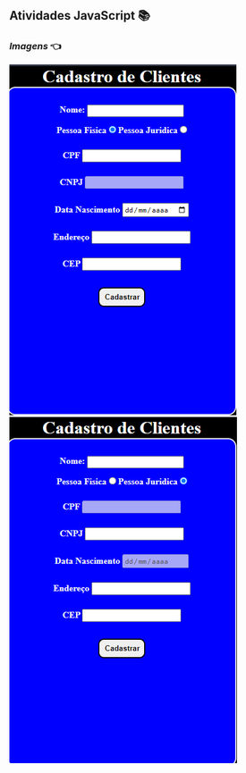 ## Atividades JavaScript :books:

### **_Imagens_** :point_left:

<img title="javaScriptImage" src="https://github.com/IsaiasBrrsJ/Atos-DotNet/blob/main/Atividades-WEB-Js/Atividade-JavaScript/10-DecimoExercicio/Images/pFisica.jpg.png
"> <img title="javaScriptImage" src="https://github.com/IsaiasBrrsJ/Atos-DotNet/blob/main/Atividades-WEB-Js/Atividade-JavaScript/10-DecimoExercicio/Images/pJuridica.jpg.png">
